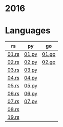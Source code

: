 # 2016

# Languages
| rs | py | go |
| -- | -- | -- |
| [01.rs](/2016/rust/01.rs) | [01.py](/2016/python/01.py) | [01.go](/2016/go/01.go) |
| [02.rs](/2016/rust/02.rs) | [02.py](/2016/python/02.py) | [02.go](/2016/go/02.go) |
| [03.rs](/2016/rust/03.rs) | [03.py](/2016/python/03.py) | 
| [04.rs](/2016/rust/04.rs) | [04.py](/2016/python/04.py) | 
| [05.rs](/2016/rust/05.rs) | [05.py](/2016/python/05.py) | 
| [06.rs](/2016/rust/06.rs) | [06.py](/2016/python/06.py) | 
| [07.rs](/2016/rust/07.rs) | [07.py](/2016/python/07.py) | 
| [08.rs](/2016/rust/08.rs) |
| [19.rs](/2016/rust/19.rs) |
